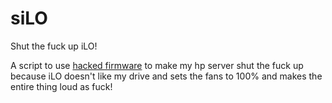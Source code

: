 # siLO
Shut the fuck up iLO!

A script to use [hacked firmware](https://www.reddit.com/r/homelab/comments/hix44v/silence_of_the_fans_pt_2_hp_ilo_4_273_now_with/) to make my hp server shut the fuck up because iLO doesn't like my drive and sets the fans to 100% and makes the entire thing loud as fuck!
